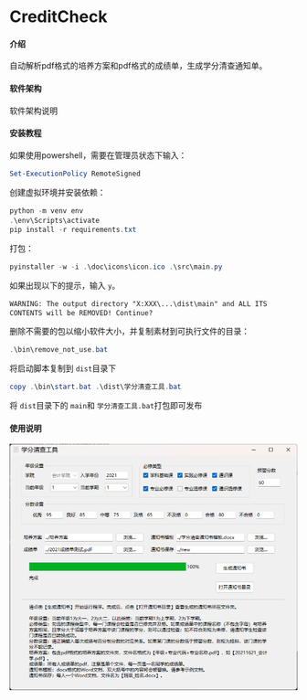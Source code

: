 # CreditCheck

#### 介绍

自动解析pdf格式的培养方案和pdf格式的成绩单，生成学分清查通知单。

#### 软件架构

软件架构说明

#### 安装教程

如果使用powershell，需要在管理员状态下输入：

```powershell
Set-ExecutionPolicy RemoteSigned
```

创建虚拟环境并安装依赖：

```powershell
python -m venv env
.\env\Scripts\activate
pip install -r requirements.txt
```

打包：

```powershell
pyinstaller -w -i .\doc\icons\icon.ico .\src\main.py
```

如果出现以下的提示，输入 `y`。

```plaintext
WARNING: The output directory "X:XXX\...\dist\main" and ALL ITS CONTENTS will be REMOVED! Continue?
```

删除不需要的包以缩小软件大小，并复制素材到可执行文件的目录：

```powershell
.\bin\remove_not_use.bat
```

将启动脚本复制到 `dist`目录下

```powershell
copy .\bin\start.bat .\dist\学分清查工具.bat
```

将 `dist`目录下的 `main`和 `学分清查工具.bat`打包即可发布

#### 使用说明

![图片](doc/images/main_window.png)
